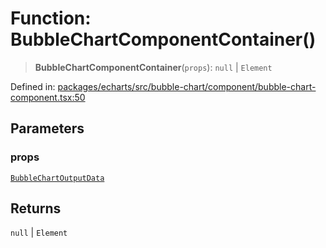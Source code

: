 # Function: BubbleChartComponentContainer()

> **BubbleChartComponentContainer**(`props`): `null` \| `Element`

Defined in: [packages/echarts/src/bubble-chart/component/bubble-chart-component.tsx:50](https://github.com/GeoDaCenter/openassistant/blob/a9f2271d1019f6c25c10dd4b3bdb64fcf16999b2/packages/echarts/src/bubble-chart/component/bubble-chart-component.tsx#L50)

## Parameters

### props

[`BubbleChartOutputData`](../type-aliases/BubbleChartOutputData.md)

## Returns

`null` \| `Element`
